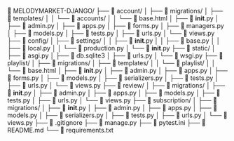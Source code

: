 📁 MELODYMARKET-DJANGO/
├── 📁 account/
│   ├── 📁 migrations/
│   ├── 📁 templates/
│   │   └── 📁 accounts/
│   │       └── 📄 base.html
│   ├── 📄 __init__.py
│   ├── 📄 admin.py
│   ├── 📄 apps.py
│   ├── 📄 forms.py
│   ├── 📄 managers.py
│   ├── 📄 models.py
│   ├── 📄 tests.py
│   ├── 📄 urls.py
│   └── 📄 views.py
├── 📁 config/
│   ├── 📁 settings/
│   │   ├── 📄 __init__.py
│   │   ├── 📄 base.py
│   │   ├── 📄 local.py
│   │   └── 📄 production.py
│   └── 📄 __init__.py
├── 📁 static/
│   ├── 📄 asgi.py
│   ├── 📄 db.sqlite3
│   ├── 📄 urls.py
│   └── 📄 wsgi.py
├── 📁 playlist/
│   ├── 📁 migrations/
│   ├── 📁 templates/
│   │   └── 📁 playlist/
│   │       └── 📄 base.html
│   ├── 📄 __init__.py
│   ├── 📄 admin.py
│   ├── 📄 apps.py
│   ├── 📄 forms.py
│   ├── 📄 models.py
│   ├── 📄 serializers.py
│   ├── 📄 tests.py
│   ├── 📄 urls.py
│   └── 📄 views.py
├── 📁 review/
│   ├── 📁 migrations/
│   ├── 📄 __init__.py
│   ├── 📄 admin.py
│   ├── 📄 apps.py
│   ├── 📄 models.py
│   ├── 📄 tests.py
│   ├── 📄 urls.py
│   └── 📄 views.py
├── 📁 subscription/
│   ├── 📁 migrations/
│   ├── 📄 __init__.py
│   ├── 📄 admin.py
│   ├── 📄 apps.py
│   ├── 📄 models.py
│   ├── 📄 serializers.py
│   ├── 📄 tests.py
│   ├── 📄 urls.py
│   └── 📄 views.py
├── 📄 .gitignore
├── 📄 manage.py
├── 📄 pytest.ini
├── 📄 README.md
└── 📄 requirements.txt
